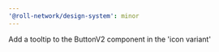 ```yaml
---
'@roll-network/design-system': minor
---
```


Add a tooltip to the ButtonV2 component in the 'icon variant'
